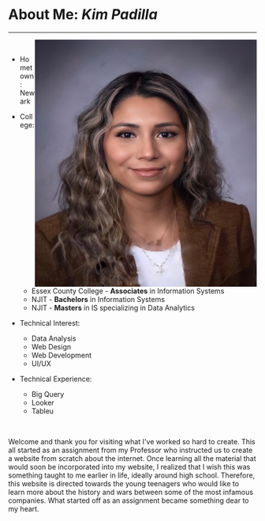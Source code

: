 # About Me: *Kim Padilla*
---

<img align="right" width="450" height="500" src="images/me.JPG">

&nbsp;

 - Hometown: Newark
 
 - College: 
    - Essex County College - **Associates** in Information Systems
    - NJIT - **Bachelors** in Information Systems
    - NJIT - **Masters** in IS specializing in Data Analytics

 - Technical Interest: 
    - Data Analysis
    - Web Design
    - Web Development 
    - UI/UX
 
 - Technical Experience:
    - Big Query
    - Looker
    - Tableu 

&nbsp;

Welcome and thank you for visiting what I've worked so hard to create. This all started as an assignment from my Professor who instructed us to create a website 
from scratch about the internet. Once learning all the material that would soon be incorporated into my website, I realized that I wish this was something taught
to me earlier in life, ideally around high school. Therefore, this website is directed towards the young teenagers who would like to learn more about the history
and wars between some of the most infamous companies. What started off as an assignment became something dear to my heart. 

